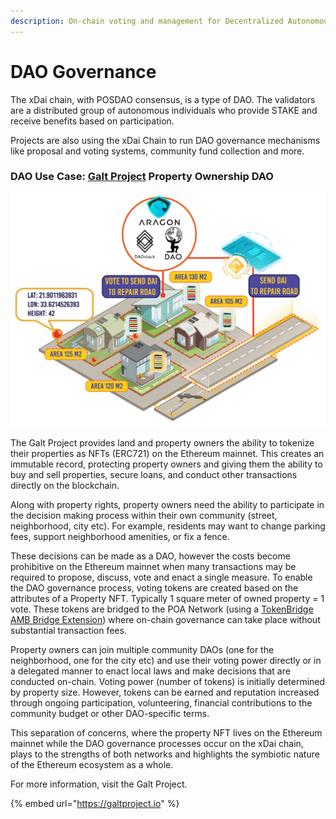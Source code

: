 ```yaml
---
description: On-chain voting and management for Decentralized Autonomous Organizations
---
```


# DAO Governance

The xDai chain, with POSDAO consensus, is a type of DAO. The validators are a distributed group of autonomous individuals who provide STAKE and receive benefits based on participation.

Projects are also using the xDai Chain to run DAO governance mechanisms like proposal and voting systems, community fund collection and more.

### DAO Use Case: [Galt Project](https://galtproject.io/) Property Ownership DAO

![](../../.gitbook/assets/aragon1.png)

The Galt Project provides land and property owners the ability to tokenize their properties as NFTs \(ERC721\) on the Ethereum mainnet. This creates an immutable record, protecting property owners and giving them the ability to buy and sell properties, secure loans, and conduct other transactions directly on the blockchain.

Along with property rights, property owners need the ability to participate in the decision making process within their own community \(street, neighborhood, city etc\). For example, residents may want to change parking fees, support neighborhood amenities, or fix a fence. 

These decisions can be made as a DAO, however the costs become prohibitive on the Ethereum mainnet when many transactions may be required to propose, discuss, vote and enact a single measure. To enable the DAO governance process, voting tokens are created based on the attributes of a Property NFT. Typically 1 square meter of owned property = 1 vote. These tokens are bridged to the POA Network \(using a [TokenBridge AMB Bridge Extension](https://docs.tokenbridge.net/amb-bridge/about-amb-bridge)\) where on-chain governance can take place without substantial transaction fees.  

Property owners can join multiple community DAOs \(one for the neighborhood, one for the city etc\) and use their voting power directly or in a delegated manner to enact local laws and make decisions that are conducted on-chain. Voting power \(number of tokens\) is initially determined by property size. However, tokens can be earned and reputation increased through ongoing participation, volunteering, financial contributions to the community budget or other DAO-specific terms.

This separation of concerns, where the property NFT lives on the Ethereum mainnet while the DAO governance processes occur on the xDai chain, plays to the strengths of both networks and highlights the symbiotic nature of the Ethereum ecosystem as a whole.

For more information, visit the Galt Project.

{% embed url="https://galtproject.io" %}



